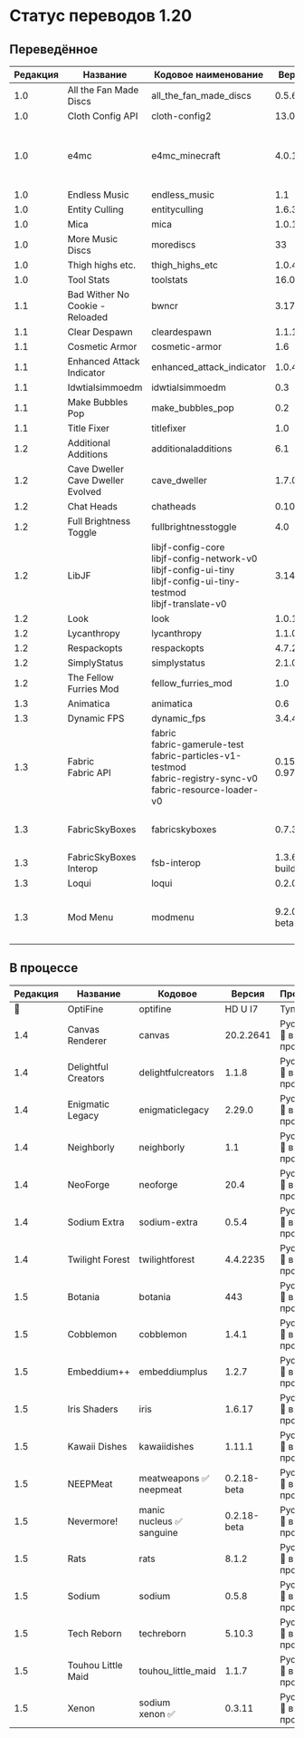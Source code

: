 # Статус переводов 1.20

## Переведённое

| Редакция | Название | Кодовое наименование | Версия | Прогресс |
| - | - | - | - | - |
| 1.0 | All the Fan Made Discs | all_the_fan_made_discs | 0.5.6 | Русский 🔴 готов |
| 1.0 | Cloth Config API | cloth-config2 | 13.0.121 | Русский 🔴 готов |
| 1.0 | e4mc | e4mc_minecraft | 4.0.1 | Русский 🔴 и украинский 🟡 готовы. Украинский не модерировался. |
| 1.0 | Endless Music | endless_music | 1.1 | Русский 🔴 готов |
| 1.0 | Entity Culling | entityculling | 1.6.3.1 | Русский 🔴 готов |
| 1.0 | Mica | mica | 1.0.1 | Русский 🔴 готов |
| 1.0 | More Music Discs | morediscs | 33 | Русский 🔴 готов |
| 1.0 | Thigh highs etc. | thigh_highs_etc | 1.0.4 | Русский 🔴 готов |
| 1.0 | Tool Stats | toolstats | 16.0.7 | Русский 🔴 готов |
| 1.1 | Bad Wither No Cookie - Reloaded | bwncr | 3.17 | Русский 🔴 готов |
| 1.1 | Clear Despawn | cleardespawn | 1.1.15 | Русский 🔴 готов |
| 1.1 | Cosmetic Armor | cosmetic-armor | 1.6 | Русский 🔴 готов |
| 1.1 | Enhanced Attack Indicator | enhanced_attack_indicator | 1.0.4 | Русский 🔴 готов |
| 1.1 | Idwtialsimmoedm | idwtialsimmoedm | 0.3 | Русский 🔴 готов |
| 1.1 | Make Bubbles Pop | make_bubbles_pop | 0.2 | Русский 🔴 готов |
| 1.1 | Title Fixer | titlefixer | 1.0 | Русский 🔴 готов |
| 1.2 | Additional Additions | additionaladditions | 6.1 | Русский 🔴 готов |
| 1.2 | Cave Dweller<br>Cave Dweller Evolved | cave_dweller | 1.7.0 | Русский 🔴 готов |
| 1.2 | Chat Heads | chatheads | 0.10.32 | Русский 🔴 готов |
| 1.2 | Full Brightness Toggle | fullbrightnesstoggle | 4.0 | Русский 🔴 готов |
| 1.2 | LibJF | libjf-config-core<br>libjf-config-network-v0<br>libjf-config-ui-tiny<br>libjf-config-ui-tiny-testmod<br>libjf-translate-v0 | 3.14.3 | Русский 🔴 готов |
| 1.2 | Look | look | 1.0.1 | Русский 🔴 готов |
| 1.2 | Lycanthropy | lycanthropy | 1.1.0 | Русский 🔴 готов |
| 1.2 | Respackopts | respackopts | 4.7.2 | Русский 🔴 готов |
| 1.2 | SimplyStatus | simplystatus | 2.1.0 | Русский 🔴 готов |
| 1.2 | The Fellow Furries Mod | fellow_furries_mod | 1.0 | Русский 🔴 готов |
| 1.3 | Animatica | animatica | 0.6 | Русский 🔴 готов |
| 1.3 | Dynamic FPS | dynamic_fps | 3.4.4 | Русский 🔴 готов |
| 1.3 | Fabric<br>Fabric API | fabric<br>fabric-gamerule-test<br>fabric-particles-v1-testmod<br>fabric-registry-sync-v0<br>fabric-resource-loader-v0 | 0.15.10, 0.97.8 | Русский 🔴 готов |
| 1.3 | FabricSkyBoxes | fabricskyboxes | 0.7.3 | Русский 🔴 и татарский 🟢 готовы |
| 1.3 | FabricSkyBoxes Interop | fsb-interop | 1.3.6 build 52 | Русский 🔴 готов |
| 1.3 | Loqui | loqui | 0.2.0 | Русский 🔴 готов |
| 1.3 | Mod Menu | modmenu | 9.2.0 beta 2 | Русский 🔴 готов. Татарский 🟢 в процессе. |

## В процессе

| Редакция | Название | Кодовое | Версия | Прогресс |
| - | - | - | - | - |
| 🌌 | OptiFine | optifine | HD U I7 | Тупик 🌌 |
| 1.4 | Canvas Renderer | canvas | 20.2.2641 | Русский 🔴 в процессе |
| 1.4 | Delightful Creators | delightfulcreators | 1.1.8 | Русский 🔴 в процессе |
| 1.4 | Enigmatic Legacy | enigmaticlegacy | 2.29.0 | Русский 🔴 в процессе |
| 1.4 | Neighborly | neighborly | 1.1 | Русский 🔴 в процессе |
| 1.4 | NeoForge | neoforge | 20.4 | Русский 🔴 в процессе |
| 1.4 | Sodium Extra | sodium-extra | 0.5.4 | Русский 🔴 в процессе |
| 1.4 | Twilight Forest | twilightforest | 4.4.2235 | Русский 🔴 в процессе |
| 1.5 | Botania | botania | 443 | Русский 🔴 в процессе |
| 1.5 | Cobblemon | cobblemon | 1.4.1 | Русский 🔴 в процессе |
| 1.5 | Embeddium++ | embeddiumplus | 1.2.7 | Русский 🔴 в процессе |
| 1.5 | Iris Shaders | iris | 1.6.17 | Русский 🔴 в процессе |
| 1.5 | Kawaii Dishes | kawaiidishes | 1.11.1 | Русский 🔴 в процессе |
| 1.5 | NEEPMeat | meatweapons ✅<br>neepmeat | 0.2.18-beta | Русский 🔴 в процессе |
| 1.5 | Nevermore! | manic<br>nucleus ✅<br>sanguine | 0.2.18-beta | Русский 🔴 в процессе |
| 1.5 | Rats | rats | 8.1.2 | Русский 🔴 в процессе |
| 1.5 | Sodium | sodium | 0.5.8 | Русский 🔴 в процессе |
| 1.5 | Tech Reborn | techreborn | 5.10.3 | Русский 🔴 в процессе |
| 1.5 | Touhou Little Maid | touhou_little_maid | 1.1.7 | Русский 🔴 в процессе |
| 1.5 | Xenon | sodium<br>xenon ✅ | 0.3.11 | Русский 🔴 в процессе |